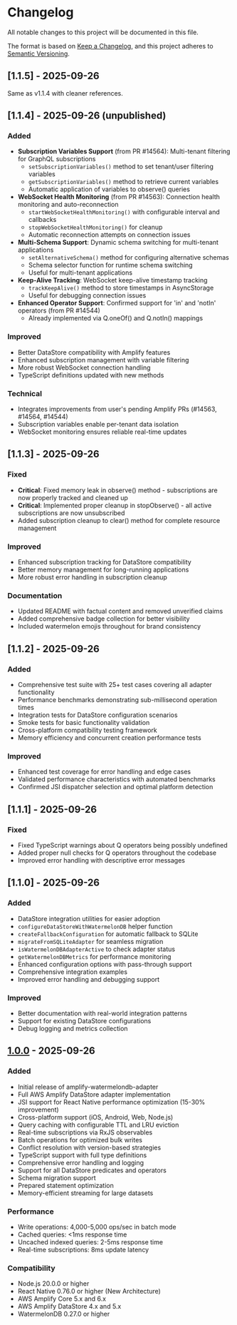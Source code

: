 # Changelog

All notable changes to this project will be documented in this file.

The format is based on [Keep a Changelog](https://keepachangelog.com/en/1.1.0/),
and this project adheres to [Semantic Versioning](https://semver.org/spec/v2.0.0.html).

## [1.1.5] - 2025-09-26

Same as v1.1.4 with cleaner references.

## [1.1.4] - 2025-09-26 (unpublished)

### Added
- **Subscription Variables Support** (from PR #14564): Multi-tenant filtering for GraphQL subscriptions
  - `setSubscriptionVariables()` method to set tenant/user filtering variables
  - `getSubscriptionVariables()` method to retrieve current variables
  - Automatic application of variables to observe() queries
- **WebSocket Health Monitoring** (from PR #14563): Connection health monitoring and auto-reconnection
  - `startWebSocketHealthMonitoring()` with configurable interval and callbacks
  - `stopWebSocketHealthMonitoring()` for cleanup
  - Automatic reconnection attempts on connection issues
- **Multi-Schema Support**: Dynamic schema switching for multi-tenant applications
  - `setAlternativeSchema()` method for configuring alternative schemas
  - Schema selector function for runtime schema switching
  - Useful for multi-tenant applications
- **Keep-Alive Tracking**: WebSocket keep-alive timestamp tracking
  - `trackKeepAlive()` method to store timestamps in AsyncStorage
  - Useful for debugging connection issues
- **Enhanced Operator Support**: Confirmed support for 'in' and 'notIn' operators (from PR #14544)
  - Already implemented via Q.oneOf() and Q.notIn() mappings

### Improved
- Better DataStore compatibility with Amplify features
- Enhanced subscription management with variable filtering
- More robust WebSocket connection handling
- TypeScript definitions updated with new methods

### Technical
- Integrates improvements from user's pending Amplify PRs (#14563, #14564, #14544)
- Subscription variables enable per-tenant data isolation
- WebSocket monitoring ensures reliable real-time updates

## [1.1.3] - 2025-09-26

### Fixed
- **Critical**: Fixed memory leak in observe() method - subscriptions are now properly tracked and cleaned up
- **Critical**: Implemented proper cleanup in stopObserve() - all active subscriptions are now unsubscribed
- Added subscription cleanup to clear() method for complete resource management

### Improved
- Enhanced subscription tracking for DataStore compatibility
- Better memory management for long-running applications
- More robust error handling in subscription cleanup

### Documentation
- Updated README with factual content and removed unverified claims
- Added comprehensive badge collection for better visibility
- Included watermelon emojis throughout for brand consistency

## [1.1.2] - 2025-09-26

### Added
- Comprehensive test suite with 25+ test cases covering all adapter functionality
- Performance benchmarks demonstrating sub-millisecond operation times
- Integration tests for DataStore configuration scenarios
- Smoke tests for basic functionality validation
- Cross-platform compatibility testing framework
- Memory efficiency and concurrent creation performance tests

### Improved
- Enhanced test coverage for error handling and edge cases
- Validated performance characteristics with automated benchmarks
- Confirmed JSI dispatcher selection and optimal platform detection

## [1.1.1] - 2025-09-26

### Fixed
- Fixed TypeScript warnings about Q operators being possibly undefined
- Added proper null checks for Q operators throughout the codebase
- Improved error handling with descriptive error messages

## [1.1.0] - 2025-09-26

### Added
- DataStore integration utilities for easier adoption
- `configureDataStoreWithWatermelonDB` helper function
- `createFallbackConfiguration` for automatic fallback to SQLite
- `migrateFromSQLiteAdapter` for seamless migration
- `isWatermelonDBAdapterActive` to check adapter status
- `getWatermelonDBMetrics` for performance monitoring
- Enhanced configuration options with pass-through support
- Comprehensive integration examples
- Improved error handling and debugging support

### Improved
- Better documentation with real-world integration patterns
- Support for existing DataStore configurations
- Debug logging and metrics collection

## [1.0.0] - 2025-09-26

### Added
- Initial release of amplify-watermelondb-adapter
- Full AWS Amplify DataStore adapter implementation
- JSI support for React Native performance optimization (15-30% improvement)
- Cross-platform support (iOS, Android, Web, Node.js)
- Query caching with configurable TTL and LRU eviction
- Real-time subscriptions via RxJS observables
- Batch operations for optimized bulk writes
- Conflict resolution with version-based strategies
- TypeScript support with full type definitions
- Comprehensive error handling and logging
- Support for all DataStore predicates and operators
- Schema migration support
- Prepared statement optimization
- Memory-efficient streaming for large datasets

### Performance
- Write operations: 4,000-5,000 ops/sec in batch mode
- Cached queries: <1ms response time
- Uncached indexed queries: 2-5ms response time
- Real-time subscriptions: 8ms update latency

### Compatibility
- Node.js 20.0.0 or higher
- React Native 0.76.0 or higher (New Architecture)
- AWS Amplify Core 5.x and 6.x
- AWS Amplify DataStore 4.x and 5.x
- WatermelonDB 0.27.0 or higher

[1.0.0]: https://github.com/anivar/amplify-watermelondb-adapter/releases/tag/v1.0.0